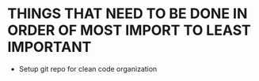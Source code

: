 # THINGS THAT NEED TO BE DONE IN ORDER OF MOST IMPORT TO LEAST IMPORTANT

+ Setup git repo for clean code organization